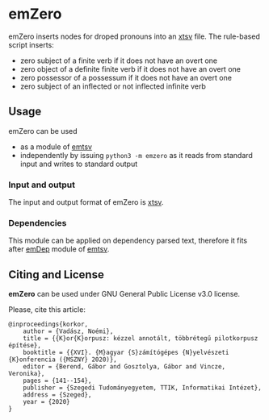 # emZero

emZero inserts nodes for droped pronouns into an [xtsv](https://github.com/dlt-rilmta/xtsv) file. The rule-based script inserts:
* zero subject of a finite verb if it does not have an overt one
* zero object of a definite finite verb if it does not have an overt one
* zero possessor of a possessum if it does not have an overt one
* zero subject of an inflected or not inflected infinite verb

## Usage

emZero can be used
* as a module of [emtsv](https://github.com/dlt-rilmta/emtsv)
* independently by issuing `python3 -m emzero` as it reads from standard input and writes to standard output

### Input and output

The input and output format of emZero is [xtsv](https://github.com/dlt-rilmta/xtsv).

### Dependencies

This module can be applied on dependency parsed text, therefore it fits after [emDep](https://github.com/dlt-rilmta/emdeppy) module of [emtsv](https://github.com/dlt-rilmta/emtsv).

## Citing and License

**emZero** can be used under GNU General Public License v3.0 license.

Please, cite this article:

```
@inproceedings{korkor,
    author = {Vadász, Noémi},
    title = {{K}or{K}orpusz: kézzel annotált, többrétegű pilotkorpusz építése},
    booktitle = {{XVI}. {M}agyar {S}zámítógépes {N}yelvészeti {K}onferencia ({MSZNY} 2020)},
    editor = {Berend, Gábor and Gosztolya, Gábor and Vincze, Veronika},
    pages = {141--154},
    publisher = {Szegedi Tudományegyetem, TTIK, Informatikai Intézet},
    address = {Szeged},
    year = {2020}
}
```